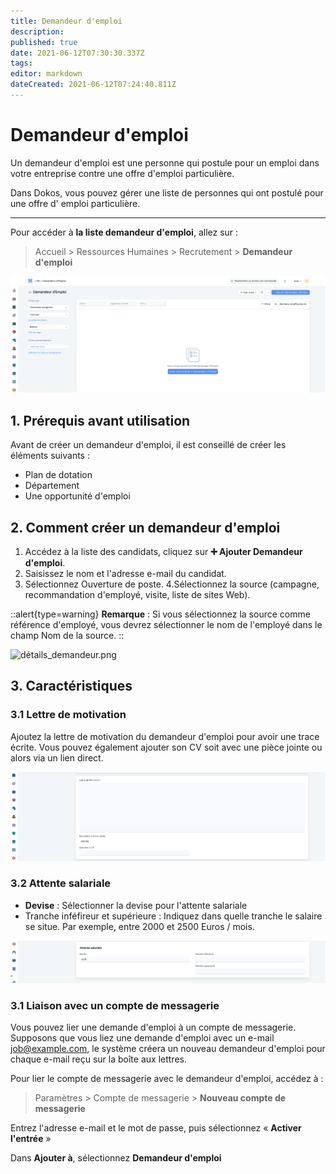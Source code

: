 ```yaml
---
title: Demandeur d'emploi
description: 
published: true
date: 2021-06-12T07:30:30.337Z
tags: 
editor: markdown
dateCreated: 2021-06-12T07:24:40.811Z
---
```


# Demandeur d'emploi

Un demandeur d'emploi est une personne qui postule pour un emploi dans votre entreprise contre une offre d'emploi particulière.

Dans Dokos, vous pouvez gérer une liste de personnes qui ont postulé pour une offre d' emploi particulière.

---

Pour accéder à **la liste demandeur d'emploi**, allez sur :

> Accueil > Ressources Humaines > Recrutement > **Demandeur d'emploi**

![liste_demandeur_d'emploi.png](/content/rh/job-applicant/liste_demandeur_d'emploi.png)

## 1. Prérequis avant utilisation

Avant de créer un demandeur d'emploi, il est conseillé de créer les éléments suivants :

- Plan de dotation
- Département
- Une opportunité d'emploi

## 2. Comment créer un demandeur d'emploi

1. Accédez à la liste des candidats, cliquez sur **:heavy_plus_sign: Ajouter Demandeur d'emploi**.
2. Saisissez le nom et l'adresse e-mail du candidat.
3. Sélectionnez Ouverture de poste.
 4.Sélectionnez la source (campagne, recommandation d'employé, visite, liste de sites Web).

::alert{type=warning}
**Remarque** : Si vous sélectionnez la source comme référence d'employé, vous devrez sélectionner le nom de l'employé dans le champ Nom de la source.
::

![détails_demandeur.png](/content/rh/job-applicant/détails_demandeur.png)

## 3. Caractéristiques

### 3.1 Lettre de motivation

Ajoutez la lettre de motivation du demandeur d'emploi pour avoir une trace écrite. Vous pouvez également ajouter son CV soit avec une pièce jointe ou alors via un lien direct.

![lettre_de_motivation.png](/content/rh/job-applicant/lettre_de_motivation.png)

### 3.2 Attente salariale

- **Devise** : Sélectionner la devise pour l'attente salariale
- Tranche inféfireur et supérieure : Indiquez dans quelle tranche le salaire se situe. Par exemple, entre 2000 et 2500 Euros / mois.

![attente_salariale.png](/content/rh/job-applicant/attente_salariale.png)

### 3.1 Liaison avec un compte de messagerie

Vous pouvez lier une demande d'emploi à un compte de messagerie. Supposons que vous liez une demande d'emploi avec un e-mail job@example.com, le système créera un nouveau demandeur d'emploi pour chaque e-mail reçu sur la boîte aux lettres.

Pour lier le compte de messagerie avec le demandeur d'emploi, accédez à :
> Paramètres > Compte de messagerie > **Nouveau compte de messagerie**

Entrez l'adresse e-mail et le mot de passe, puis sélectionnez « **Activer l'entrée** »

Dans **Ajouter à**, sélectionnez **Demandeur d'emploi**
